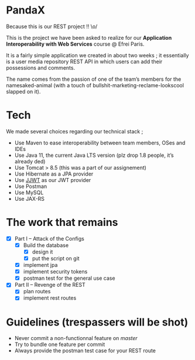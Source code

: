 # PandaX

Because this is our REST project !! \o/

This is the project we have been asked to realize for our **Application Interoperability with Web Services** course @ Efrei Paris.

It is a fairly simple application we created in about two weeks ; it essentially is a user media repository REST API in which users can add their possessions and comments.

The name comes from the passion of one of the team’s members for the namesaked-animal (with a touch of bullshit-marketing-reclame-lookscool slapped on it).

# Tech

We made several choices regarding our technical stack ;
- Use Maven to ease interoperability between team members, OSes and IDEs
- Use Java 11, the current Java LTS version (plz drop 1.8 people, it’s already ded)
- Use Tomcat > 8.5 (this was a part of our assignement)
- Use Hibernate as a JPA provider
- Use [JJWT](https://github.com/jwtk/jjwt) as our JWT provider
- Use Postman
- Use MySQL
- Use JAX-RS

# The work that remains

- [x] Part I – Attack of the Configs
  - [x] Build the database
    - [x] design it
    - [x] put the script on git
  - [x] implement jpa
  - [x] implement security tokens
  - [x] postman test for the general use case
- [x] Part II – Revenge of the REST
  - [x] plan routes
  - [x] implement rest routes

# Guidelines (trespassers will be shot)

- Never commit a non-functionnal feature on *master*
- Try to bundle one feature per commit 
- Always provide the postman test case for your REST route